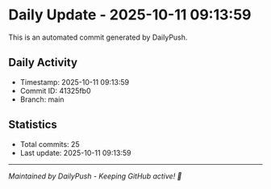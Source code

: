 # Daily Update - 2025-10-11 09:13:59

This is an automated commit generated by DailyPush.

## Daily Activity
- Timestamp: 2025-10-11 09:13:59
- Commit ID: 41325fb0
- Branch: main

## Statistics
- Total commits: 25
- Last update: 2025-10-11 09:13:59

---
*Maintained by DailyPush - Keeping GitHub active! 🚀*
